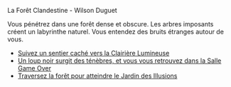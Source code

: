 La Forêt Clandestine - Wilson Duguet

Vous pénétrez dans une forêt dense et obscure. Les arbres imposants créent un labyrinthe naturel.
Vous entendez des bruits étranges autour de vous.

- [Suivez un sentier caché vers la Clairière Lumineuse]()
- [Un loup noir surgit des ténèbres, et vous vous retrouvez dans la Salle Game Over]()
- [Traversez la forêt pour atteindre le Jardin des Illusions]()